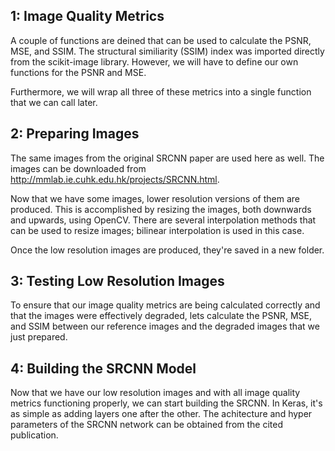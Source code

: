 ## 1: Image Quality Metrics

A couple of functions are deined that can be used to calculate the PSNR, MSE, and SSIM. 
The structural similiarity (SSIM) index was imported directly from the scikit-image library.
However, we will have to define our own functions for the PSNR and MSE. 

Furthermore, we will wrap all three of these metrics into a single function that we can call later.

## 2: Preparing Images

The same images from the original SRCNN paper are used here as well.
The images can be downloaded from http://mmlab.ie.cuhk.edu.hk/projects/SRCNN.html.  

Now that we have some images, lower resolution versions of them are produced.
This is accomplished by resizing the images, both downwards and upwards, using OpenCV. 
There are several interpolation methods that can be used to resize images; bilinear interpolation is used in this case.  

Once the low resolution images are produced, they're saved in a new folder.

## 3: Testing Low Resolution Images

To ensure that our image quality metrics are being calculated correctly and that the images 
were effectively degraded, lets calculate the PSNR, MSE, and SSIM between our reference 
images and the degraded images that we just prepared. 

## 4: Building the SRCNN Model

Now that we have our low resolution images and with all image quality metrics functioning properly,
we can start building the SRCNN. In Keras, it's as simple as adding layers one after the other.
The achitecture and hyper parameters of the SRCNN network can be obtained from the cited publication.
